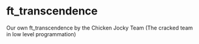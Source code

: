 # ft_transcendence
Our own ft_transcendence by the Chicken Jocky Team (The cracked team in low level programmation)
